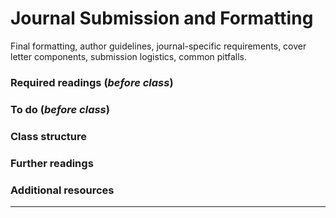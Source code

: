 # Journal Submission and Formatting

Final formatting, author guidelines, journal-specific requirements, cover letter components, submission logistics, common pitfalls.

### Required readings (_before class_)


### To do (_before class_)


### Class structure


### Further readings


### Additional resources



***